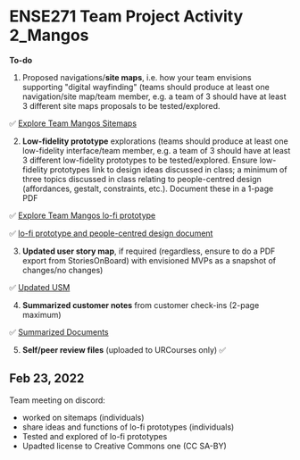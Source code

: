 # ENSE271 Team Project Activity 2_Mangos

**To-do**

1. Proposed navigations/**site maps**, i.e. how your team envisions supporting "digital wayfinding" (teams should produce at least one navigation/site map/team member, e.g. a team of 3 should have at least 3 different site maps proposals to be tested/explored.

✅  [Explore Team Mangos Sitemaps](https://github.com/havr67/mangosense271/tree/activity_2/Sitemaps)

2. **Low-fidelity prototype** explorations (teams should produce at least one low-fidelity interface/team member, e.g. a team of 3 should have at least 3 different low-fidelity prototypes to be tested/explored.
Ensure low-fidelity prototypes link to design ideas discussed in class; a minimum of three topics discussed in class relating to people-centred design (affordances, gestalt, constraints, etc.). Document these in a 1-page PDF

✅  [Explore Team Mangos lo-fi prototype](https://github.com/havr67/mangosense271/tree/activity_2/Low-Fidelity%20Prototypes)

✅  [lo-fi prototype and people-centred design document](https://github.com/havr67/mangosense271/blob/activity_2/Mangos_Lo-fi%20Prototype%20and%20Design%20Ideas.pdf)

3. **Updated user story map**, if required (regardless, ensure to do a PDF export from StoriesOnBoard) with envisioned MVPs as a snapshot of changes/no changes)

✅ [Updated USM](https://github.com/havr67/mangosense271/blob/activity_2/Ense271_mangos_USM%20(UPDATED).pdf)

4. **Summarized customer notes** from customer check-ins (2-page maximum)

✅ [Summarized Documents](https://github.com/havr67/mangosense271/blob/activity_2/Feb%2028_Check-ins%20notes.pdf)

5. **Self/peer review files** (uploaded to URCourses only) ✅ 


## Feb 23, 2022
Team meeting on discord:
- worked on sitemaps (individuals)
- share ideas and functions of lo-fi prototypes (individuals)
- Tested and explored of lo-fi prototypes
- Upadted license to Creative Commons one (CC SA-BY)  
  
